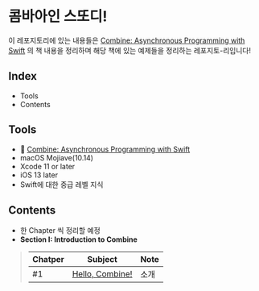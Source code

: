 # 콤바아인 스또디!

이 레포지토리에 있는 내용들은 [Combine: Asynchronous Programming with Swift](https://www.raywenderlich.com/books/combine-asynchronous-programming-with-swift) 의 책 내용을 정리하며 해당 책에 있는 예제들을 정리하는 레포지토-리입니다!

## Index
* Tools
* Contents

## Tools
* 📖 [Combine: Asynchronous Programming with Swift](https://www.raywenderlich.com/books/combine-asynchronous-programming-with-swift)
* macOS Mojiave(10.14)
* Xcode 11 or later
* iOS 13 later
* Swift에 대한 중급 레벨 지식

## Contents
* 한 Chapter 씩 정리할 예정
* **Section I: Introduction to Combine**

>|Chatper|    Subject    |Note|
>|-------|---------------|----|
>|  #1   |[Hello, Combine!](https://github.com/gaeng2y/Combine-Study/blob/main/Lectures/Chapter_01/Ch1.Hello%2C%20Combine.md)|소개|
